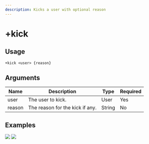 ```yaml
---
description: Kicks a user with optional reason
---
```


# +kick

## Usage

```
+kick <user> {reason}
```

## Arguments

| Name   | Description                     | Type   | Required |
| ------ | ------------------------------- | ------ | -------- |
| user   | The user to kick.               | User   | Yes      |
| reason | The reason for the kick if any. | String | No       |

## Examples

![](https://tawk.link/60e18ecd649e0a0a5cca7167/kb/attachments/XJpESxiAef.jpg) ![](https://tawk.link/60e18ecd649e0a0a5cca7167/kb/attachments/ihmsP1P0Rj.jpg)
